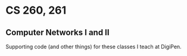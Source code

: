 # CS 260, 261
## Computer Networks I and II

Supporting code (and other things) for these classes I teach at DigiPen.
